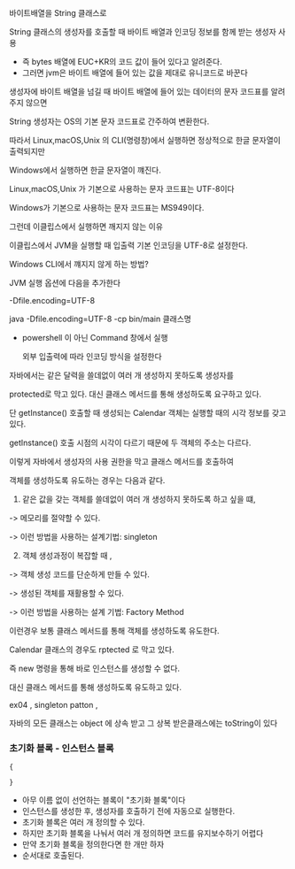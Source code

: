바이트배열을 String 클래스로 

String 클래스의 생성자를 호출할 때 바이트 배열과 인코딩 정보를 함께 받는 생성자 사용

- 즉 bytes 배열에 EUC+KR의 코드 값이 들어 있다고 알려준다.
- 그러면 jvm은 바이트 배열에 들어 있는 값을 제대로 유니코드로 바꾼다

생성자에 바이트 배열을 넘길 때 바이트 배열에 들어 있는 데이터의 문자 코드표를 알려주지 않으면

String 생성자는 OS의 기본 문자 코드표로 간주하여 변환한다. 

따라서 Linux,macOS,Unix 의 CLI(명령창)에서 실행하면 정상적으로 한글 문자열이 출력되지만

Windows에서 실행하면 한글 문자열이 꺠진다.

Linux,macOS,Unix 가 기본으로 사용하는 문자 코드표는 UTF-8이다

Windows가 기본으로 사용하는 문자 코드표는 MS949이다.

그런데 이클립스에서 실행하면 깨지지 않는 이유 

이클립스에서 JVM을 실행할 때 입출력 기본 인코딩을 UTF-8로 설정한다.

Windows CLI에서 꺠지지 않게 하는 방법?

JVM 실행 옵션에 다음을 추가한다 

 -Dfile.encoding=UTF-8 

java -Dfile.encoding=UTF-8 -cp bin/main 클래스명

- powershell 이 아닌 Command 창에서 실행

  외부 입출력에 따라 인코딩 방식을 설정한다



자바에서는 같은 달력을 쓸데없이 여러 개 생성하지 못하도록 생성자를

protected로 막고 있다. 대신 클래스 메서드를 통해 생성하도록 요구하고 있다.

단 getInstance() 호출할 때 생성되는 Calendar 객체는 실행할 때의 시각 정보를 갖고 있다.



getInstance() 호출 시점의 시각이 다르기 때문에 두 객체의 주소는 다르다.



이렇게 자바에서 생성자의 사용 권한을 막고 클래스 메서드를 호출하여

객체를 생성하도록 유도하는 경우는 다음과 같다.

1) 같은 값을 갖는 객체를 쓸데없이 여러 개 생성하지 못하도록 하고 싶을 떄,

 -> 메모리를 절약할 수 있다.

 -> 이런 방법을 사용하는 설계기법: singleton 

 

2) 객체 생성과정이 복잡할 때 ,

 -> 객체 생성 코드를 단순하게 만들 수 있다.

 -> 생성된 객체를 재활용할 수 있다.

 -> 이런 방법을 사용하는 설계 기법: Factory Method

이런경우 보통 클래스 메서드를 통해 객체를 생성하도록 유도한다.



Calendar 클래스의 경우도 rptected 로 막고 있다.

즉 new 명령을 통해 바로 인스턴스를 생성할 수 없다.

대신 클래스 메서드를 통해 생성하도록 유도하고 있다.





ex04 , singleton patton , 

자바의 모든 클래스는 object 에 상속 받고 그 상복 받은클래스에는 toString이 있다

### 초기화 블록 - 인스턴스 블록

```
{

}
```

- 아무 이름 없이 선언하는 블록이 "초기화 블록"이다 
- 인스턴스를 생성한 후, 생성자를 호출하기 전에 자동으로 실행한다.
- 초기화 블록은 여러 개 정의할 수 있다.
- 하지만 초기화 블록을 나눠서 여러 개 정의하면 코드를 유지보수하기 어렵다
- 만약 초기화 블록을 정의한다면 한 개만 하자
- 순서대로 호출된다.

